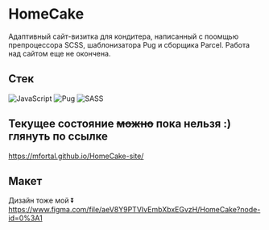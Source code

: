 # HomeCake
Адаптивный сайт-визитка для кондитера, написанный с поомщью препроцессора SCSS, шаблонизатора Pug и сборщика Parcel. 
Работа над сайтом еще не окончена.

## Стек
![JavaScript](https://img.shields.io/badge/javascript-%23323330.svg?style=for-the-badge&logo=javascript&logoColor=%23F7DF1E)
![Pug](https://img.shields.io/badge/Pug-FFF?style=for-the-badge&logo=pug&logoColor=A86454)
![SASS](https://img.shields.io/badge/SASS-hotpink.svg?style=for-the-badge&logo=SASS&logoColor=white)

## Текущее состояние ~~можно~~ пока нельзя :) глянуть по ссылке
https://mfortal.github.io/HomeCake-site/

## Макет
Дизайн тоже мой :arrow_double_down:  
https://www.figma.com/file/aeV8Y9PTVIvEmbXbxEGvzH/HomeCake?node-id=0%3A1
